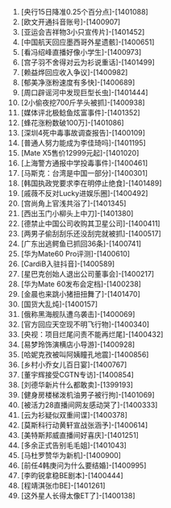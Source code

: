 
1. [央行15日降准0.25个百分点]-[1401088]
1. [欧文开通抖音账号]-[1400907]
1. [亚运会吉祥物3小只宣传片]-[1401452]
1. [中国航天回应墨西哥外星遗骸]-[1400651]
1. [看冯绍峰直播好像小学生]-[1400973]
1. [宫子羽不舍得对云为衫说重话]-[1401499]
1. [赖益烨回应收入争议]-[1400982]
1. [郁美净涨粉速度有多快]-[1400689]
1. [周口辟谣河中发现巨型长虫]-[1401444]
1. [2小偷夜挖700斤芋头被抓]-[1400938]
1. [媒体评北极鲶鱼炫富事件]-[1401352]
1. [蜂花涨粉数破100万]-[1401086]
1. [深圳4死中毒事故调查报告]-[1400109]
1. [普通人努力能成为李佳琦吗]-[1401195]
1. [Mate X5售价12999元起]-[1401020]
1. [上海警方通报中学投毒事件]-[1400461]
1. [马斯克：台湾是中国一部分]-[1400301]
1. [韩国执政党要求李在明停止绝食]-[1401489]
1. [戚薇不反对Lucky进娱乐圈]-[1400492]
1. [宫尚角上官浅共浴了]-[1401345]
1. [西出玉门小柳头上中刀]-[1401380]
1. [德禁止中国公司收购其卫星公司]-[1400411]
1. [两男子偷刮刮乐还没刮完就被抓]-[1400517]
1. [广东出逃鳄鱼已抓回36条]-[1400741]
1. [华为Mate60 Pro评测]-[1400610]
1. [CardiB入驻抖音]-[1400589]
1. [星巴克创始人退出公司董事会]-[1400217]
1. [华为Mate 60发布会定档]-[1400238]
1. [金晨也来跳小猪扭扭舞了]-[1401470]
1. [国货大乱炖]-[1400157]
1. [俄称黑海舰队遭乌袭击]-[1400069]
1. [官方回应天空现不明飞行物]-[1400340]
1. [央视：项目烂尾问责不能再烂尾]-[1400432]
1. [易梦玲饰演横店小导游]-[1400928]
1. [哈妮克孜被叫阿姨瞳孔地震]-[1400856]
1. [乡村小乔女儿百日宴]-[1400767]
1. [董宇辉接受CGTN专访]-[1400854]
1. [刘德华新片什么都敢卖]-[1399193]
1. [健身房楼梯泼机油男子被行拘]-[1401069]
1. [被活力28直播间网友感动哭了]-[1400333]
1. [云为衫疑似双重间谍]-[1400378]
1. [莫斯科行动黄轩宣战张涵予]-[1400614]
1. [美特斯邦威直播间好喜庆]-[1401251]
1. [多余正式告别毛毛姐]-[1401043]
1. [马杜罗赞华为新机]-[1400900]
1. [前任4韩庚问为什么要结婚]-[1400995]
1. [李昀锐拿稳BE剧本]-[1400444]
1. [程靖淇张巾BE]-[1401261]
1. [这外星人长得太像ET了]-[1400138]